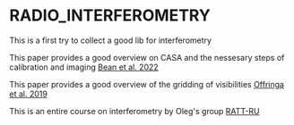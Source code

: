# RADIO_INTERFEROMETRY


This is a first try to collect a good lib for interferometry

This paper provides a good overview on CASA and the nessesary steps of calibration and imaging
[Bean et al. 2022](https://arxiv.org/pdf/2210.02276)

This paper provides a good overview of the gridding of visibilities
[Offringa et al. 2019](https://arxiv.org/pdf/1908.11232)

This is an entire course on interferometry by Oleg's group 
[RATT-RU](https://github.com/ratt-ru/foi-course)
